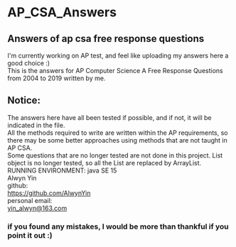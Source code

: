# AP_CSA_Answers
## Answers of ap csa free response questions
I'm currently working on AP test, and feel like uploading my answers here a good choice :)<br/>
This is the answers for AP Computer Science A Free Response Questions from 2004 to 2019 written by me.<br/>
## Notice:
The answers here have all been tested if possible, and if not, it will be indicated in the file.<br/>
All the methods required to write are written within the AP requirements, so there may be some better approaches using methods that are not taught in AP CSA.<br/>
Some questions that are no longer tested are not done in this project.
List object is no longer tested, so all the List are replaced by ArrayList.
RUNNING ENVIRONMENT: java SE 15<br/>
Alwyn Yin<br/>
github:<br/>
https://github.com/AlwynYin <br/>
personal email:<br/>
yin_alwyn@163.com<br/>
### if you found any mistakes, I would be more than thankful if you point it out :)

